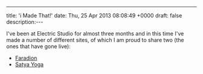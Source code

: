 ---
title: 'i Made That!'
date: Thu, 25 Apr 2013 08:08:49 +0000
draft: false
description:---

I've been at Electric Studio for almost three months and in this time I've made a number of different sites, of which I am proud to share two (the ones that have gone live):

*   [Faradion](http://www.faradion.co.uk/)
*   [Satya Yoga](http://www.satyayoga.co.uk)